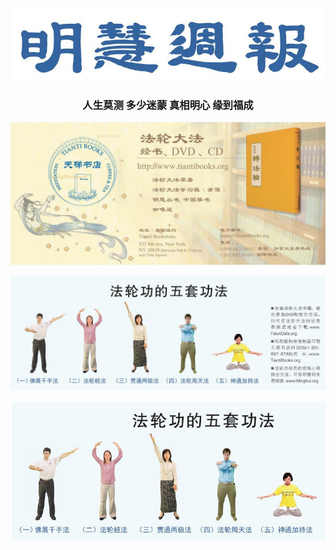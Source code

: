 
<div align=center>
<img src="images/140709.jpg" width=680>
</div>

<div align="center"><h3>人生莫测 多少迷蒙 真相明心 缘到福成</h3></div>

<div align=center>
<img src="images/142500.jpg" width=880>
</div>
<p></p>
<div align=center>
<img src="images/214546.jpg" width=880>
</div>
<p></p>
<div align=center>
<img src="images/2018-06-07_144713.jpg" width=880>
</div>
<p></p>
